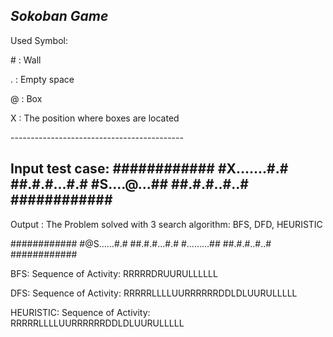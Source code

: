 *Sokoban Game*
-------------------------------------------

Used Symbol:
<p>#  :  Wall</p>
<p>.  :  Empty space</p>
<p>@  :  Box</p>
<p>X  :  The position where boxes are located</p>
-------------------------------------------

Input test case:
############
#X.......#.#
##.#.#...#.#
#S....@...##
##.#.#..#..#
############
-------------------------------------------

Output :
The Problem solved with 3 search algorithm: BFS, DFD, HEURISTIC

############
#@S......#.#
##.#.#...#.#
#.........##
##.#.#..#..#
############

BFS:
Sequence of Activity: RRRRRDRUURULLLLLL

DFS:
Sequence of Activity: RRRRRLLLLUURRRRRRDDLDLUURULLLLL

HEURISTIC:
Sequence of Activity: RRRRRLLLLUURRRRRRDDLDLUURULLLLL
